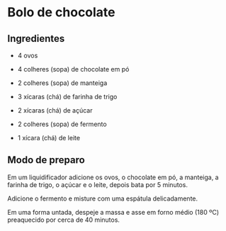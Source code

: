 # Bolo de chocolate
## Ingredientes

 - 4 ovos

 - 4 colheres (sopa) de chocolate em pó

 - 2 colheres (sopa) de manteiga

 - 3 xícaras (chá) de farinha de trigo

 - 2 xícaras (chá) de açúcar

 - 2 colheres (sopa) de fermento

 - 1 xícara (chá) de leite


## Modo de preparo
Em um liquidificador adicione os ovos, o chocolate em pó, a manteiga, a farinha de trigo, o açúcar e o leite, depois bata por 5 minutos.

Adicione o fermento e misture com uma espátula delicadamente.

Em uma forma untada, despeje a massa e asse em forno médio (180 ºC) preaquecido por cerca de 40 minutos. 